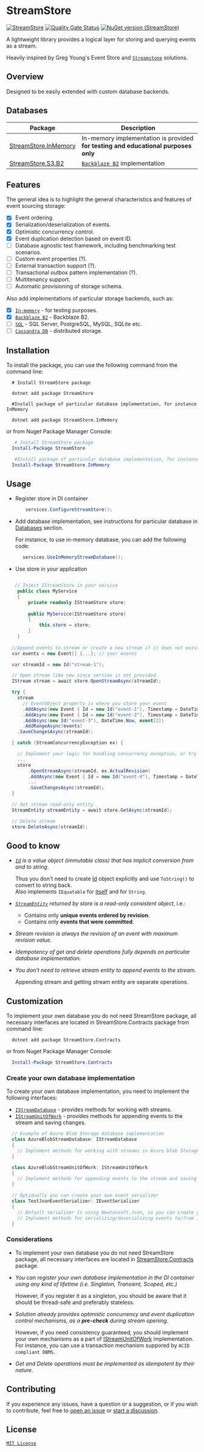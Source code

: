 # StreamStore 

[![StreamStore](https://github.com/kostiantyn-matsebora/streamstore/actions/workflows/streamstore.yml/badge.svg)](https://github.com/kostiantyn-matsebora/streamstore/actions/workflows/streamstore.yml) [![Quality Gate Status](https://sonarcloud.io/api/project_badges/measure?project=kostiantyn-matsebora_streamstore&metric=alert_status)](https://sonarcloud.io/summary/new_code?id=kostiantyn-matsebora_streamstore)
[![NuGet version (StreamStore)](https://img.shields.io/nuget/v/StreamStore.svg?style=flat-square)](https://www.nuget.org/packages/StreamStore/)

A lightweight library provides a logical layer for storing and querying events as a stream.

Heavily inspired by Greg Young's Event Store and [`Streamstone`](https://github.com/yevhen/Streamstone) solutions.

## Overview

Designed to be easily extended with custom database backends.

## Databases

  | Package                  | Description                                                                        |
  | ------------------------ | ---------------------------------------------------------------------------------- |
  | [StreamStore.InMemory] | In-memory implementation is provided **for testing and educational purposes only** |
  | [StreamStore.S3.B2]    | [`Backblaze B2`] implementation                                                        |

## Features

The general idea is to highlight the general characteristics and features of event sourcing storage:

- [x] Event ordering.
- [x] Serialization/deserialization of events.
- [x] Optimistic concurrency control.
- [x] Event duplication detection based on event ID.
- [ ] Database agnostic test framework, including benchmarking test scenarios.
- [ ] Custom event properties (?).
- [ ] External transaction support (?).
- [ ] Transactional outbox pattern implementation (?).
- [ ] Multitenancy support.
- [ ] Automatic provisioning of storage schema.

Also add implementations of particular storage backends, such as:

- [x] [`In-memory`] - for testing purposes.
- [x] [`Backblaze B2`] - Backblaze B2.
- [ ] [`SQL`](https://github.com/DapperLib/Dapper) -  SQL Server, PostgreSQL, MySQL, SQLite etc.
- [ ] [`Cassandra DB`](https://cassandra.apache.org/_/index.html) - distributed storage.

## Installation

To install the package, you can use the following command from the command line:

```dotnetcli
  # Install StreamStore package
  
  dotnet add package StreamStore

  #Install package of particular database implementation, for instance InMemory

  dotnet add package StreamStore.InMemory
```

or from Nuget Package Manager Console:

```powershell
   # Install StreamStore package
  Install-Package StreamStore

   #Install package of particular database implementation, for instance InMemory
  Install-Package StreamStore.InMemory

```

## Usage

- Register store in DI container
  
```csharp
       services.ConfigureStreamStore();
```

- Add database implementation, see instructions for particular database in [Databases](#databases) section.
  
  For instance, to use in-memory database, you can add the following code:

```csharp
      services.UseInMemoryStreamDatabase();
```

- Use store in your application
  
```csharp

   // Inject IStreamStore in your service
    public class MyService
    {
        private readonly IStreamStore store;
  
        public MyService(IStreamStore store)
        {
            this.store = store;
        }
    }
 
  //Append events to stream or create a new stream if it does not exist
  var events = new Event[] {...}; // your events

  var streamId = new Id("stream-1");

  // Open stream like new since version is not provided.
  IStream stream = await store.OpenStreamAsync(streamId);

  try {
    stream
      // EventObject property is where you store your event
      .AddAsync(new Event { Id = new Id("event-1"), Timestamp = DateTime.Now, EventObject = events[0] }) 
      .AddAsync(new Event { Id = new Id("event-2"), Timestamp = DateTime.Now, EventObject = events[1] })
      .AddAsync(new Id("event-3"), DateTime.Now, event[2])
      .AddRangeAsync(events)
    .SaveChangesAsync(streamId);

  } catch (StreamConcurrencyException ex) {

    // Implement your logic for handling concurrency exception, or try to push with latest revision, like this
    ...
    store
        .OpenStreamAsync(streamId, ex.ActualRevision)
        .AddAsync(new Event { Id = new Id("event-4"), Timestamp = DateTime.Now, EventObject = events[3] })
        ...
        .SaveChangesAsync(streamId);
  }

  // Get stream read-only entity
  StreamEntity streamEntity = await store.GetAsync(streamId);

  // Delete stream
  store.DeleteAsync(streamId);

```

## Good to know

- _[`Id`][Id]  is a value object (immutable class) that has implicit conversion from and to string_.  

  Thus you don't need to create [Id] object explicitly and use `ToString()` to convert to string back.  
  Also implements `IEquatable`  for [itself][Id] and for `String`.

- _[`StreamEntity`][StreamEntity] returned by store is a read-only consistent object_, i.e.:
  - Contains only **unique events ordered by revision**.
  - Contains only **events that were committed**.
- _Stream revision is always the revision of an event with maximum revision value_.

- _Idempotency of get and delete operations fully depends on particular database implementation._

- _You don't need to retrieve stream entity to append events to the stream_.

  Appending stream and getting stream entity are separate operations.

## Customization

To implement your own database you do not need StreamStore package, all necessary interfaces are located in StreamStore.Contracts package from command line:

```dotnetcli
  dotnet add package StreamStore.Contracts
```

or from Nuget Package Manager Console:

```powershell
  Install-Package StreamStore.Contracts
```

### Create your own database implementation

To create your own database implementation, you need to implement the following interfaces:

- [`IStreamDatabase`][IStreamDatabase] - provides methods for working with streams.
- [`IStreamUnitOfWork`][IStreamUnitOfWork] - provides methods for appending events to the stream and saving changes.

```csharp
  // Example of Azure Blob Storage database implementation
  class AzureBlobStreamDatabase: IStreamDatabase
  {
    // Implement methods for working with streams in Azure blob Storage
  }

  class AzureBlobStreamUnitOfWork: IStreamUnitOfWork
  {
    // Implement methods for appending events to the stream and saving changes in Azure blob Storage
  }

  // Optionally you can create your own event serializer
  class TextJsonEventSerializer: IEventSerializer
  {
    // Default serializer is using Newtonsoft.Json, so you can create your own using System.Text.Json or any other
    // Implement methods for serializing/deserializing events to/from JSON
  }
```

### Considerations

- To implement your own database you do not need StreamStore package, all necessary interfaces are located in [StreamStore.Contracts](https://www.nuget.org/packages/StreamStore.Contracts/) package.
- _You can register your own database implementation in the DI container using any kind of lifetime (i.e. Singleton, Transient, Scoped, etc.)_  

  However, if you register it as a singleton, you should be aware that it should be thread-safe and preferably stateless.

- _Solution already provides optimistic concurrency and event duplication control mechanisms, as a **pre-check** during stream opening_.  

  However, if you need consistency guaranteed, you should implement your own mechanisms as a part of [IStreamUnitOfWork] implementation. For instance, you can use a transaction mechanism suppored by `ACID compliant DBMS`.

- _Get and Delete operations must be implemented as idempotent by their nature._

## Contributing

If you experience any issues, have a question or a suggestion, or if you wish
to contribute, feel free to [open an issue][issues] or
[start a discussion][discussions].

## License

[`MIT License`](../LICENSE)

[issues]: https://github.com/kostiantyn-matsebora/streamstore/issues
[discussions]: https://github.com/kostiantyn-matsebora/streamstore/discussions
[InMemoryStreamDatabase.cs]: ../src/StreamStore/InMemory/InMemoryStreamDatabase.cs
[InMemoryStreamUnitOfWork.cs]: ../src/StreamStore/InMemory/InMemoryStreamUnitOfWork.cs
[Id]: ../src/StreamStore.Contracts/Id.cs
[StreamEntity]: ../src/StreamStore/StreamEntity.cs
[IStreamUnitOfWork]: ../src/StreamStore.Contracts/IStreamUnitOfWork.cs
[IStreamDatabase]: ../src/StreamStore.Contracts/IStreamDatabase.cs
[StreamStore.S3.B2]: https://github.com/kostiantyn-matsebora/streamstore/tree/master/src/StreamStore.S3.B2
[StreamStore.InMemory]: https://github.com/kostiantyn-matsebora/streamstore/tree/master/src/StreamStore.InMemory
[`In-Memory`]: https://github.com/kostiantyn-matsebora/streamstore/tree/master/src/StreamStore.InMemory
[`Backblaze B2`]: https://www.backblaze.com/b2/cloud-storage.html

